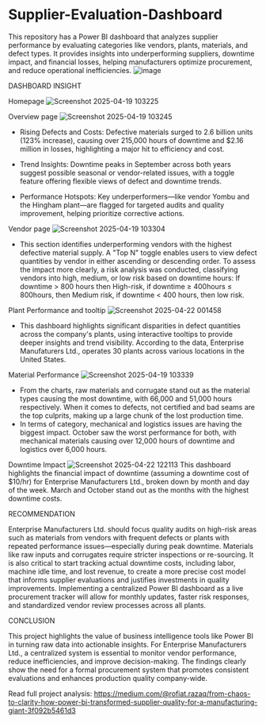 # Supplier-Evaluation-Dashboard
This repository has a Power BI dashboard that analyzes supplier performance by evaluating categories like vendors, plants, materials, and defect types. It provides insights into underperforming suppliers, downtime impact, and financial losses, helping manufacturers optimize procurement, and reduce operational inefficiencies.
![image](https://github.com/user-attachments/assets/e9d29d11-2ba2-4ce8-8e05-baaa89766c67)

DASHBOARD INSIGHT

Homepage
![Screenshot 2025-04-19 103225](https://github.com/user-attachments/assets/4036509f-c311-44a7-834b-945099eda465)

Overview page
![Screenshot 2025-04-19 103245](https://github.com/user-attachments/assets/962191b8-c01f-40bc-8347-e504350527cf)

- Rising Defects and Costs: Defective materials surged to 2.6 billion units (123% increase), causing over 215,000 hours of downtime and $2.16 million in losses, highlighting a major hit to efficiency and cost.

- Trend Insights: Downtime peaks in September across both years suggest possible seasonal or vendor-related issues, with a toggle feature offering flexible views of defect and downtime trends.

- Performance Hotspots: Key underperformers—like vendor Yombu and the Hingham plant—are flagged for targeted audits and quality improvement, helping prioritize corrective actions.


Vendor page
![Screenshot 2025-04-19 103304](https://github.com/user-attachments/assets/55345601-3ab8-42d0-9f82-c5e49946a590)

- This section identifies underperforming vendors with the highest defective material supply. A "Top N" toggle enables users to view defect quantities by vendor in either ascending or descending order. To assess the impact more clearly, a risk analysis was conducted, classifying vendors into high, medium, or low risk based on downtime hours: If downtime > 800 hours then High-risk, if downtime ≥ 400hours ≤ 800hours, then Medium risk, if downtime < 400 hours, then low risk.

Plant Performance and tooltip
![Screenshot 2025-04-22 001458](https://github.com/user-attachments/assets/69e7e5ab-c61e-4936-bcfd-b0e575810839)

- This dashboard highlights significant disparities in defect quantities across the company's plants, using interactive tooltips to provide deeper insights and trend visibility. According to the data, Enterprise Manufaturers Ltd., operates 30 plants across various locations in the United States.

Material Performance
![Screenshot 2025-04-19 103339](https://github.com/user-attachments/assets/8bfce17f-d392-42b2-887a-d02fc94ebd8f)
- From the charts, raw materials and corrugate stand out as the material types causing the most downtime, with 66,000 and 51,000 hours respectively. When it comes to defects, not certified and bad seams are the top culprits, making up a large chunk of the lost production time.
- In terms of category, mechanical and logistics issues are having the biggest impact. October saw the worst performance for both, with mechanical materials causing over 12,000 hours of downtime and logistics over 6,000 hours.

Downtime Impact
![Screenshot 2025-04-22 122113](https://github.com/user-attachments/assets/b325b37c-6030-42d3-81d5-9c9de3a4f251)
This dashboard highlights the financial impact of downtime (assuming a downtime cost of $10/hr) for Enterprise Manufacturers Ltd., broken down by month and day of the week. March and October stand out as the months with the highest downtime costs.

RECOMMENDATION 

Enterprise Manufacturers Ltd. should focus quality audits on high-risk areas such as materials from vendors with frequent defects or plants with repeated performance issues—especially during peak downtime. Materials like raw inputs and corrugates require stricter inspections or re-sourcing. It is also critical to start tracking actual downtime costs, including labor, machine idle time, and lost revenue, to create a more precise cost model that informs supplier evaluations and justifies investments in quality improvements. Implementing a centralized Power BI dashboard as a live procurement tracker will allow for monthly updates, faster risk responses, and standardized vendor review processes across all plants.

CONCLUSION

This project highlights the value of business intelligence tools like Power BI in turning raw data into actionable insights. For Enterprise Manufacturers Ltd., a centralized system is essential to monitor vendor performance, reduce inefficiencies, and improve decision-making. The findings clearly show the need for a formal procurement system that promotes consistent evaluations and enhances production quality company-wide.

Read full project analysis: https://medium.com/@rofiat.razaq/from-chaos-to-clarity-how-power-bi-transformed-supplier-quality-for-a-manufacturing-giant-3f092b5461d3





